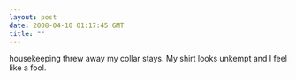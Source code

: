 ```yaml
---
layout: post
date: 2008-04-10 01:17:45 GMT
title: ""
---
```

housekeeping threw away my collar stays. My shirt looks unkempt and I feel like a fool.